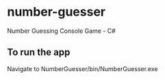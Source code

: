 # number-guesser
Number Guessing Console Game - C#

## To run the app
Navigate to NumberGuesser/bin/NumberGuesser.exe
